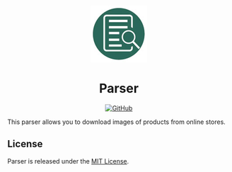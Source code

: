 <p align="center">
  <img src="./assets/logo.jpg" alt="Parser" width="128" height="128">
  <h1 align="center">Parser</h1>
</p>
<p align="center">
    <a aria-label="License" href="https://github.com/UrijHoruzij/Parser/blob/master/LICENSE">
      <img alt="GitHub" src="https://img.shields.io/github/license/UrijHoruzij/parser?color=29685c">
    </a>
  </p>

This parser allows you to download images of products from online stores.


## License

Parser is released under the [MIT License](https://github.com/UrijHoruzij/Parser/blob/master/LICENSE).
